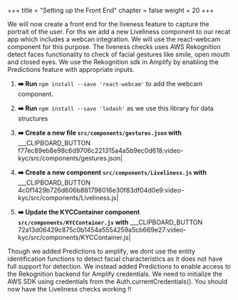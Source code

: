+++
title = "Setting up the Front End"
chapter = false
weight = 20
+++

We will now create a front end for the liveness feature to capture the portrait of the user. For ths we add a new Liveliness component to our recat app which includes a webcan integration. We will use the react-webcam component for this purpose. The liveness checks uses AWS Rekognition detect faces functionality to check of facial gestures like smile, open mouth and closed eyes. We use the Rekognition sdk in Amplify by enabling the Predictions feature with appropriate inputs.

1. **➡️ Run** `npm install --save 'react-webcam'` to add the webcam component.

2. **➡️ Run** `npm install --save 'lodash'` as we use this library for data structures

3. **➡️ Create a new file `src/components/gestures.json` with** ___CLIPBOARD_BUTTON f77ec89eb8e98c6d9706c221315a4a5b9ec0d618:video-kyc/src/components/gestures.json|

4. **➡️ Create a new component `src/components/Liveliness.js` with** ___CLIPBOARD_BUTTON 4c0f1429b726d606b881798016e30f83df04d0e9:video-kyc/src/components/Liveliness.js|

5. **➡️ Update the KYCContainer component `src/components/KYCContainer.js` with** ___CLIPBOARD_BUTTON 72a13d06429c875c0b1454a5554259a5cb669e27:video-kyc/src/components/KYCContainer.js|


Though we added Predictions to amplify, we dont use the entity identification functions to detect facial characteristics as it does not have full support for detection. We instead added Predictions to enable access to the Rekognition backend for Amplify credentials. We need to initialize the AWS SDK using credentials from the Auth.currentCredentials(). You should now have the Liveliness checks working !!


